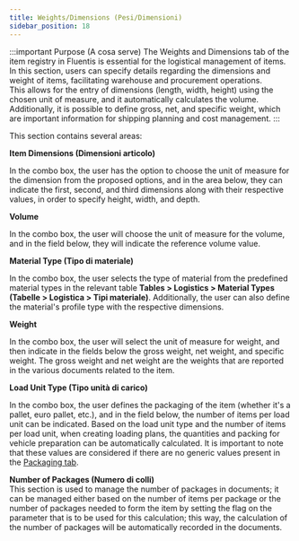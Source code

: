 ```yaml
---
title: Weights/Dimensions (Pesi/Dimensioni)
sidebar_position: 18
---
```


:::important Purpose (A cosa serve)
The Weights and Dimensions tab of the item registry in Fluentis is essential for the logistical management of items. In this section, users can specify details regarding the dimensions and weight of items, facilitating warehouse and procurement operations.         
This allows for the entry of dimensions (length, width, height) using the chosen unit of measure, and it automatically calculates the volume.           
Additionally, it is possible to define gross, net, and specific weight, which are important information for shipping planning and cost management.
:::

This section contains several areas:

**Item Dimensions (Dimensioni articolo)**

In the combo box, the user has the option to choose the unit of measure for the dimension from the proposed options, and in the area below, they can indicate the first, second, and third dimensions along with their respective values, in order to specify height, width, and depth.

**Volume**

In the combo box, the user will choose the unit of measure for the volume, and in the field below, they will indicate the reference volume value.

**Material Type (Tipo di materiale)**

In the combo box, the user selects the type of material from the predefined material types in the relevant table **Tables > Logistics > Material Types (Tabelle > Logistica > Tipi materiale)**. Additionally, the user can also define the material's profile type with the respective dimensions.

**Weight**

In the combo box, the user will select the unit of measure for weight, and then indicate in the fields below the gross weight, net weight, and specific weight. The gross weight and net weight are the weights that are reported in the various documents related to the item.

**Load Unit Type (Tipo unità di carico)**

In the combo box, the user defines the packaging of the item (whether it's a pallet, euro pallet, etc.), and in the field below, the number of items per load unit can be indicated. Based on the load unit type and the number of items per load unit, when creating loading plans, the quantities and packing for vehicle preparation can be automatically calculated. It is important to note that these values are considered if there are no generic values present in the [Packaging tab](/docs/erp-home/registers/items/create-new-items/item-registry/packaging).

**Number of Packages (Numero di colli)**  
This section is used to manage the number of packages in documents; it can be managed either based on the number of items per package or the number of packages needed to form the item by setting the flag on the parameter that is to be used for this calculation; this way, the calculation of the number of packages will be automatically recorded in the documents.